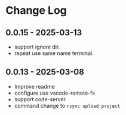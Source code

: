# Change Log

## 0.0.15 - 2025-03-13
* support ignore dir.
* repeat use same name terminal.

## 0.0.13 - 2025-03-08

* Improve readme
* configure use vscode-remote-fs
* support code-server
* command change to `rsync upload project`

